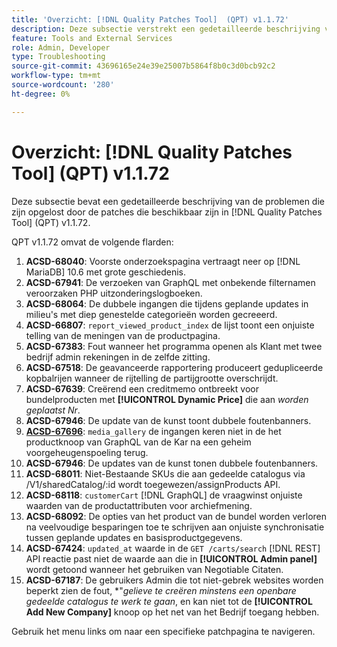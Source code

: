 ```yaml
---
title: 'Overzicht: [!DNL Quality Patches Tool]  (QPT) v1.1.72'
description: Deze subsectie verstrekt een gedetailleerde beschrijving van de kwesties die door de flarden beschikbaar in  [!DNL Quality Patches Tool]  (QPT) v1.1.72 worden bevestigd.
feature: Tools and External Services
role: Admin, Developer
type: Troubleshooting
source-git-commit: 43696165e24e39e25007b5864f8b0c3d0bcb92c2
workflow-type: tm+mt
source-wordcount: '280'
ht-degree: 0%

---
```


# Overzicht: [!DNL Quality Patches Tool] (QPT) v1.1.72

Deze subsectie bevat een gedetailleerde beschrijving van de problemen die zijn opgelost door de patches die beschikbaar zijn in [!DNL Quality Patches Tool] (QPT) v1.1.72.

QPT v1.1.72 omvat de volgende flarden:
1. **ACSD-68040**: Voorste onderzoekspagina vertraagt neer op [!DNL MariaDB] 10.6 met grote geschiedenis.
1. **ACSD-67941**: De verzoeken van GraphQL met onbekende filternamen veroorzaken PHP uitzonderingslogboeken.
1. **ACSD-68064**: De dubbele ingangen die tijdens geplande updates in milieu&#39;s met diep genestelde categorieën worden gecreeerd.
1. **ACSD-66807**: `report_viewed_product_index` de lijst toont een onjuiste telling van de meningen van de productpagina.
1. **ACSD-67383**: Fout wanneer het programma openen als Klant met twee bedrijf admin rekeningen in de zelfde zitting.
1. **ACSD-67518**: De geavanceerde rapportering produceert gedupliceerde kopbalrijen wanneer de rijtelling de partijgrootte overschrijdt.
1. **ACSD-67639**: Creërend een creditmemo ontbreekt voor bundelproducten met **[!UICONTROL Dynamic Price]** die aan *worden geplaatst Nr*.
1. **ACSD-67946**: De update van de kunst toont dubbele foutenbanners.
1. **[ACSD-67696](/help/tools/quality-patches-tool/patches-available-in-qpt/v1-1-72/acsd-67696.md)**: `media_gallery` de ingangen keren niet in de het productknoop van GraphQL van de Kar na een geheim voorgeheugenspoeling terug.
1. **ACSD-67946**: De updates van de kunst tonen dubbele foutenbanners.
1. **ACSD-68011**: Niet-Bestaande SKUs die aan gedeelde catalogus via /V1/sharedCatalog/:id wordt toegewezen/assignProducts API.
1. **ACSD-68118**: `customerCart` [!DNL GraphQL] de vraagwinst onjuiste waarden van de productattributen voor archiefmening.
1. **ACSD-68092**: De opties van het product van de bundel worden verloren na veelvoudige besparingen toe te schrijven aan onjuiste synchronisatie tussen geplande updates en basisproductgegevens.
1. **ACSD-67424**: `updated_at` waarde in de `GET /carts/search` [!DNL REST] API reactie past niet de waarde aan die in **[!UICONTROL Admin panel]** wordt getoond wanneer het gebruiken van Negotiable Citaten.
1. **ACSD-67187**: De gebruikers Admin die tot niet-gebrek websites worden beperkt zien de fout, *&quot;*gelieve te creëren minstens een openbare gedeelde catalogus te werk te gaan*, en kan niet tot de **[!UICONTROL Add New Company]** knoop op het net van het Bedrijf toegang hebben.

Gebruik het menu links om naar een specifieke patchpagina te navigeren.
